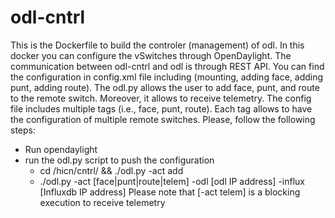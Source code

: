 # odl-cntrl
This is the Dockerfile to build the controler (management) of odl. In this docker you can configure the vSwitches through 
OpenDaylight. The communication between odl-cntrl and odl is through REST API. You can find the configuration in config.xml 
file including (mounting, adding face, adding punt, adding route). 
The odl.py allows the user to add face, punt, and route to the remote switch. Moreover, it allows to receive telemetry. 
The config file includes multiple tags (i.e., face, punt, route). 
Each tag allows to have the configuration of multiple remote switches. Please, follow the following steps:
* Run opendaylight 
* run the odl.py script to push the configuration
    *  cd /hicn/cntrl/ && ./odl.py -act add
    *  ./odl.py -act [face|punt|route|telem] -odl [odl IP address] -influx [Influxdb IP address]
     Please note that [-act telem] is a blocking execution to receive telemetry 
